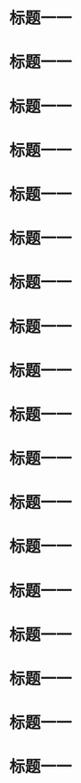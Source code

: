 # 标题一一

# 标题一一

# 标题一一

# 标题一一

# 标题一一

# 标题一一

# 标题一一

# 标题一一

# 标题一一

# 标题一一

# 标题一一

# 标题一一

# 标题一一

# 标题一一

# 标题一一

# 标题一一

# 标题一一

# 标题一一